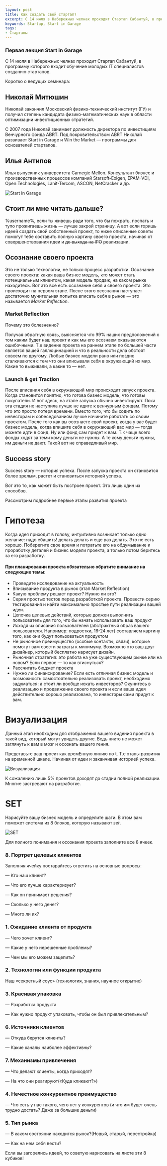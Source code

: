 ```yaml
---
layout: post
title: Как создать свой стартап?
excerpt: С 14 июля в Набережных челнах проходит Стартап Сабантуй, в программу которого входит обучение молодых IT специалистов созданию стартапов
keywords: Startup, Start in Garage
tags:
- Стартапы
---
```


### Первая лекция Start in Garage

С 14 июля в Набережных челнах проходит Стартап Сабантуй, в программу которого входит обучение молодых IT специалистов созданию стартапов.

Коротко о ведущих семинара:

## Николай Митюшин

Николай закончил Московский физико-технический институт (ГУ) и получил степень кандидата физико-математических наук в области оптимизации инвестиционных стратегий.

С 2007 года Николай занимает должность директора по инвестициям Венчурного фонда ABRT. Под покровительством ABRT Николай развивает Start in Garage и Win the Market — программы для основателей стартапов.

## Илья Антипов

Илья выпускник университета Carnegie Mellon. Консультант бизнес и производственных процессов компаний Starsoft-Exigen, EPAM-VDI, Open Technologies, Lanit-Tercom, ASCON, NetCracker и др.

![Start in Garage]({{site.url}}/upload/article/2012/07/15/photo_00.jpg)

## Стоит ли мне читать дальше?

%username%, если ты живешь ради того, что бы пожрать, поспать и тупо прожигаешь жизнь — лучше закрой страницу. А вот если горишь идеей создать свой собственный проект, то ниже описанные советы помогут тебе составить полную картину своего проекта, начиная от совершенствования идеи и <s>до выхода на IPO</s> реализации.

## Осознание своего проекта

Это не только технологии, не только процесс разработки. Осознание своего проекта: какая ваша бизнес модель, кто может стать потенциальным клиентом, какая модель продаж, на каком рынке находитесь. Вот это все есть осознание себя и своего проекта. Это происходит на первом этапе. После этого осознания наступает достаточно мучительная попытка вписать себя в рынок — это называется *Market Reflection*.

### Market Reflection

Почему это болезненно?

Получая обратную связь, выясняется что 99% наших предположений о том каким будет наш проект и как мы его осознаем оказываются ошибочными. Т.е видение проекта на раннем этапе по большей части является вашей галлюцинацией и что в реальности дела обстоят совсем по другому. Любые бизнес модели рано или поздно сталкиваются с тем что они вписывали себя в окружающий их мир. Какие то выживали, а какие то — нет.

### Launch & get Traction

После вписания себя в окружающий мир происходит запуск проекта. Когда становится понятно, что готова бизнес модель, что готовы покупатели. И вот здесь, на этапе запуска обычно инвестируют. Пока эта стадия не наступила лучше не идите к венчурным фондам. Потому что это просто потеря времени. Вместо того, что бы ходить по инвесторам и собеседованиям лучше начините работать со своим проектом. После того как вы осознаете свой проект, когда у вас будет бизнес модель, когда впишите себя в окружающий вас мир — тогда можете идти в фонд. Ну или фонд сам придет к вам. Т.к чаще всего фонды ходят за теми кому деньги не нужны. А те кому деньги нужны, им деньги не дают. Такой вот не справедливый мир.

## Success story

Success story — история успеха. После запуска проекта он становится более зрелым, растет и становиться историей успеха.

Вот это то, как может быть построен проект. Это лишь один из способов.

Рассмотрим подробнее первые этапы развития проекта

# Гипотеза

Когда идея приходит в голову, интуитивно возникает только одно желание: надо ебашить! делать делать и еще раз делать. Это не есть хорошо. Поберегите свое время и потратьте его на обдумывание и проработку деталей и бизнес модели проекта, а только потом беритесь за его разработку.

#### При планировании проекта обязательно обратите внимание на следующие темы:

<ul>
<li>Проведите исследование на актуальность</li>
<li>Вписывание продукта в рынок (этап Market Reflection)</li>
<li>Какую проблему решает проект? Нужно ли это?</li>
<li>Серия простых тестов перед разработкой проекта. Провести серию тестирования и найти максимально простые пути реализации вашей идеи.</li>
<li>Цепочка целевых действий, которые должен выполнить пользователь для того, что бы начать использовать ваш продукт</li>
<li>Исходя из описания пользователей (абстрактный образ вашего пользователя. Например: подростки, 16-24 лет) составляем картину того, как они будут пользоваться продуктом</li>
<li>Не рыночное преимущество (особые контакты, связи), которые помогут вам свести затраты к минимуму. Возможно это ваш друг дизайнер, который бесплатно нарисует дизайн.</li>
<li>Рыночная стратегия: это работа на уже существующем рынке или на новом? Если первое — то как втиснуться?</li>
<li>Рассчитать бюджет проекта</li>
<li>Нужно ли финансирование? Если есть отличная бизнес модель и возможность самостоятельно реализовать проект, необходимо задуматься: а стоит ли вообще искать инвесторов? Окунитесь в реализацию и продвижение своего проекта и если ваша идея действительно хорошо реализована, то инвесторы сами придут к вам.</li>
</ul>

# Визуализация

Данный этап необходим для отображения вашего видения проекта в такой вид, который могут увидеть другие. Ведь никто не может заглянуть к вам в мозг и осознать вашего гения.

Представьте ваш проект как времЕнную линию по t. Т.е этапы развития на временной шкале. Начиная от идеи и заканчивая историей успеха.

![Визуализация]({{site.url}}/upload/article/2012/07/15/photo_01.jpg)

К сожалению лишь 5% проектов доходят до стадии полной реализации. Многие застревают на разработке.

# SET

Нарисуйте вашу бизнес модель и определите шаги. В этом вам поможет система из 8 блоков, которую называют *set*.

![SET]({{site.url}}/upload/article/2012/07/15/photo_02.jpg)

Для полного понимания и осознания проекта заполните все 8 ячеек.

### 8. Портрет целевых клиентов

Заполняя ячейку постарайтесь ответить на основные вопросы:

— Кто наш клиент?

— Что его лучше характеризует?

— Как он принимает решения?

— Сколько у него денег?

— Много ли их?

### 1. Ожидание клиента от продукта

— Чего хочет клиент?

— Какие у него нерешенные проблемы?

— Чем мы его можем зацепить?

### 2. Технологии или функции продукта

Наш «секретный соус» (технология, знания, научное открытие)

### 3. Красивая упаковка

— Разработка продукта

— Как нужно продукт упаковать, чтобы он был привлекательным?

### 6. Источники клиентов

— Откуда берутся клиенты?

— Какие каналы наиболее эффективны?

### 7. Механизмы привлечения

— Что делают клиенты, когда приходят?

— На что они реагируют(«Куда кликают?»)


### 4. Нечестное конкурентное преимущество

— Что есть у нас такого, чего нет у конкурентов (и что им будет очень трудно достать? Даже за большие деньги)

### 5. Тип рынка

— В каком состоянии находится рынок?(Новый, старый, перестройка)

— Как на нем себя вести?

Если вы загорелись идеей, то советую нарисовать на листе эти 8 кубиков!